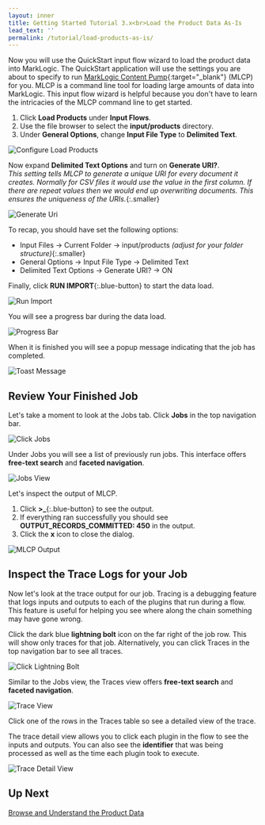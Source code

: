 ```yaml
---
layout: inner
title: Getting Started Tutorial 3.x<br>Load the Product Data As-Is
lead_text: ''
permalink: /tutorial/load-products-as-is/
---
```


Now you will use the QuickStart input flow wizard to load the product data into MarkLogic. The QuickStart application will use the settings you are about to specify to run [MarkLogic Content Pump](https://docs.marklogic.com/guide/mlcp){:target="_blank"} (MLCP) for you. MLCP is a command line tool for loading large amounts of data into MarkLogic. This input flow wizard is helpful because you don't have to learn the intricacies of the MLCP command line to get started.

1. <i class="fa fa-hand-pointer-o"></i> Click **Load Products** under **Input Flows**.
1. Use the file browser to select the **input/products** directory.
1. Under **General Options**, change **Input File Type** to **Delimited Text**.

![Configure Load Products]({{site.baseurl}}/images/3x/load-products-as-is/configure-load-products-1.png)

Now expand **Delimited Text Options** and turn on **Generate URI?**.  
_This setting tells MLCP to generate a unique URI for every document it creates. Normally for CSV files it would use the value in the first column. If there are repeat values then we would end up overwriting documents. This ensures the uniqueness of the URIs._{:.smaller}

![Generate Uri]({{site.baseurl}}/images/3x/load-products-as-is/generate-uri-option.png)

To recap, you should have set the following options:

- Input Files -> Current Folder -> input/products _(adjust for your folder structure)_{:.smaller}
- General Options -> Input File Type -> Delimited Text
- Delimited Text Options -> Generate URI? -> ON

Finally, <i class="fa fa-hand-pointer-o"></i> click **RUN IMPORT**{:.blue-button} to start the data load.

![Run Import]({{site.baseurl}}/images/3x/load-products-as-is/load-products-run.png)

You will see a progress bar during the data load.

![Progress Bar]({{site.baseurl}}/images/3x/load-products-as-is/progress-bar.png)

When it is finished you will see a popup message indicating that the job has completed.

![Toast Message]({{site.baseurl}}/images/3x/load-products-as-is/toast-message.png)

## Review Your Finished Job

Let's take a moment to look at the Jobs tab. <i class="fa fa-hand-pointer-o"></i> Click **Jobs** in the top navigation bar.

![Click Jobs]({{site.baseurl}}/images/3x/load-products-as-is/click-jobs-1.png)

Under Jobs you will see a list of previously run jobs. This interface offers <strong>free-text search</strong> and <strong>faceted navigation</strong>.

![Jobs View]({{site.baseurl}}/images/3x/load-products-as-is/jobs-view.png)

Let's inspect the output of MLCP.

1. <i class="fa fa-hand-pointer-o"></i> Click **&gt;_**{:.blue-button} to see the output.
2. If everything ran successfully you should see **OUTPUT_RECORDS_COMMITTED: 450** in the output.
3. <i class="fa fa-hand-pointer-o"></i> Click the **x** icon to close the dialog.

![MLCP Output]({{site.baseurl}}/images/3x/load-products-as-is/mlcp-output.png)

## Inspect the Trace Logs for your Job

Now let's look at the trace output for our job. Tracing is a debugging feature that logs inputs and outputs to each of the plugins that run during a flow. This feature is useful for helping you see where along the chain something may have gone wrong.

<i class="fa fa-hand-pointer-o"></i> Click the dark blue **lightning bolt** icon <i class="fa fa-bolt"></i> on the far right of the job row. This will show only traces for that job. Alternatively, you can click Traces in the top navigation bar to see all traces.

![Click Lightning Bolt]({{site.baseurl}}/images/3x/load-products-as-is/click-lightning-bolt.png)

Similar to the Jobs view, the Traces view offers <strong>free-text search</strong> and <strong>faceted navigation</strong>.

![Trace View]({{site.baseurl}}/images/3x/load-products-as-is/trace-view.png)

<i class="fa fa-hand-pointer-o"></i> Click one of the rows in the Traces table so see a detailed view of the trace.

The trace detail view allows you to click each plugin in the flow to see the inputs and outputs. You can also see the **identifier** that was being processed as well as the time each plugin took to execute.

![Trace Detail View]({{site.baseurl}}/images/3x/load-products-as-is/trace-details.png)

## Up Next

[Browse and Understand the Product Data](../browse-understand-product-data/)
